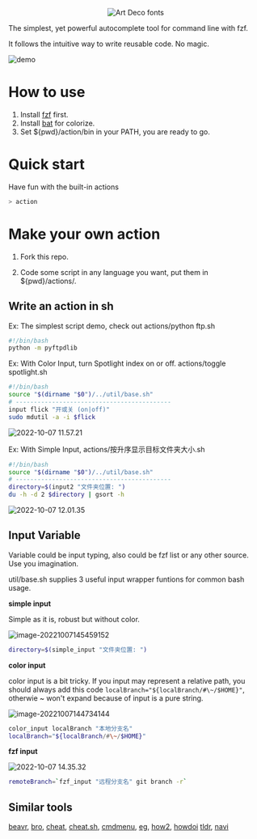 
<p align="center" width="100%">
<img src="https://see.fontimg.com/api/renderfont4/514Pa/eyJyIjoiZnMiLCJoIjoxMTYsInciOjEwMDAsImZzIjoxMTYsImZnYyI6IiNERjE2REUiLCJiZ2MiOiIjRkZGRkZGIiwidCI6MX0/YWN0aW9u/crescendo.png" alt="Art Deco fonts"> 
</p>
The simplest, yet powerful autocomplete tool for command line with fzf. 

It follows the intuitive way to write reusable code. No magic. 



![demo](https://zk4bucket.oss-cn-beijing.aliyuncs.com/uPic/demo.gif)


# How to use 
1. Install [fzf](https://github.com/junegunn/fzf) first. 
2. Install [bat](https://github.com/sharkdp/bat) for colorize. 
3. Set ${pwd}/action/bin in your PATH, you are ready to go.


# Quick start
Have fun with the built-in actions
```bash
> action
```



# Make your own action

1. Fork this repo.

2. Code some script in any language you want, put them in ${pwd}/actions/.


## Write an action in sh 




Ex: The simplest script demo, check out actions/python ftp.sh

``` bash
#!/bin/bash
python -m pyftpdlib
```



Ex: With Color Input, turn Spotlight index on or off. actions/toggle spotlight.sh

``` bash
#!/bin/bash
source "$(dirname "$0")/../util/base.sh"
# -------------------------------------------
input flick "开或关 (on|off)" 
sudo mdutil -a -i $flick
```



![2022-10-07 11.57.21](https://zk4bucket.oss-cn-beijing.aliyuncs.com/uPic/2022-10-07%2011.57.21.gif)



Ex: With Simple Input,  actions/按升序显示目标文件夹大小.sh

``` bash
#!/bin/bash
source "$(dirname "$0")/../util/base.sh"
# -------------------------------------------
directory=$(input2 "文件夹位置: ")
du -h -d 2 $directory | gsort -h

```

![2022-10-07 12.01.35](https://zk4bucket.oss-cn-beijing.aliyuncs.com/uPic/2022-10-07%2012.01.35.gif)



## Input Variable 

Variable could be input typing, also could be fzf list or any other source. Use you imagination.

util/base.sh supplies 3 useful input wrapper funtions for common bash usage.  



**simple input**

Simple as it is, robust but without color.

![image-20221007145459152](https://zk4bucket.oss-cn-beijing.aliyuncs.com/uPic/image-20221007145459152.png)

```bash
directory=$(simple_input "文件夹位置: ")
```



**color input**

color input is a bit tricky. If you input may represent a relative path, you should always add this code `localBranch="${localBranch/#\~/$HOME}"`, otherwie ~ won't expand because of input is a pure string.

![image-20221007144734144](https://zk4bucket.oss-cn-beijing.aliyuncs.com/uPic/image-20221007144734144.png)

``` bash
color_input localBranch "本地分支名" 
localBranch="${localBranch/#\~/$HOME}"
```



**fzf input**

![2022-10-07 14.35.32](https://zk4bucket.oss-cn-beijing.aliyuncs.com/uPic/2022-10-07%2014.35.32.gif)

```bash
remoteBranch=`fzf_input "远程分支名" git branch -r`
```



## Similar tools

[beavr](https://github.com/denisidoro/beavr), [bro](https://github.com/hubsmoke/bro), [cheat](https://github.com/cheat/cheat), [cheat.sh](https://github.com/chubin/cheat.sh), [cmdmenu](https://github.com/amacfie/cmdmenu), [eg](https://github.com/srsudar/eg), [how2](https://github.com/santinic/how2), [howdoi](https://github.com/gleitz/howdoi)  [tldr](https://github.com/tldr-pages/tldr), [navi](https://github.com/denisidoro/navi)
